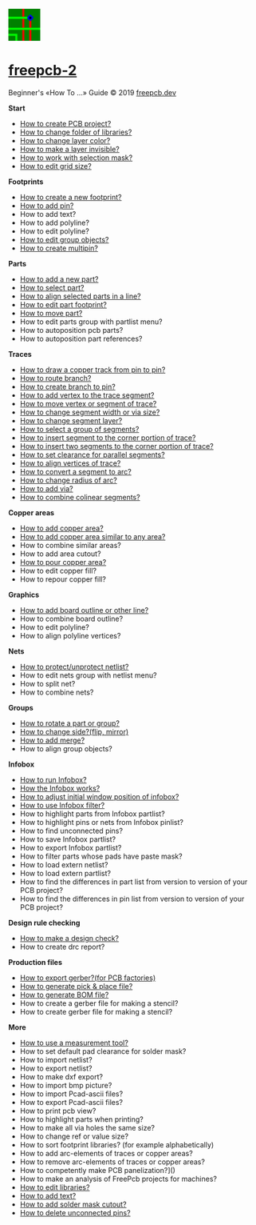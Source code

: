 ![](/pictures/upload.png) 
# [freepcb-2](https://freepcb.dev)

Beginner's «How To ...» Guide  © 2019 [freepcb.dev](https://freepcb.dev)

**Start**

* [How to create PCB project?](new_project.md)
* [How to change folder of libraries?](lib_folder.md)
* [How to change layer color?](colors.md)
* [How to make a layer invisible?](layer_vis.md)
* [How to work with selection mask?](sel_mask.md)
* [How to edit grid size?](grid.md)

**Footprints**

* [How to create a new footprint?](new_fp.md)
* [How to add pin?](add_pin.md)
* How to add text?
* How to add polyline?
* How to edit polyline?
* [How to edit group objects?](fp_group.md)
* [How to create multipin?](multipin.md)

**Parts**

* [How to add a new part?](add_part.md)
* [How to select part?](select_part.md)
* [How to align selected parts in a line?](line_up.md)
* [How to edit part footprint?](edit_fp.md)
* [How to move part?](move_part.md)
* How to edit parts group with partlist menu?
* How to autoposition pcb parts?
* How to autoposition part references?

**Traces**

* [How to draw a copper track from pin to pin?](route.md)
* [How to route branch?](routing_branch.md)
* [How to create branch to pin?](edit_traces.md)
* [How to add vertex to the trace segment?](add_vertex.md)
* [How to move vertex or segment of trace?](move_seg.md)
* [How to change segment width or via size?](seg_width.md)
* [How to change segment layer?](seg_layer.md)
* [How to select a group of segments?](sel_seg_gr.md)
* [How to insert segment to the corner portion of trace?](insert_seg.md)
* [How to insert two segments to the corner portion of trace?](insert_seg2.md)
* [How to set clearance for parallel segments?](set_seg_clearance.md)
* [How to align vertices of trace?](align_vertex.md)
* [How to convert a segment to arc?](seg_2_arc.md)
* [How to change radius of arc?](seg_change_rad.md)
* [How to add via?](add_via.md)
* [How to combine colinear segments?](check_tr.md)

**Copper areas**

* [How to add copper area?](add_area.md)
* [How to add copper area similar to any area?](similar_area.md)
* How to combine similar areas?
* How to add area cutout?
* [How to pour copper area?](pour_area.md)
* How to edit copper fill?
* How to repour copper fill? 

**Graphics**

* [How to add board outline or other line?](add_polyline.md)
* How to combine board outline?
* How to edit polyline?
* How to align polyline vertices?

**Nets**

* [How to protect/unprotect netlist?](unprotect_nl.md)
* How to edit nets group with netlist menu?
* How to split net?
* How to combine nets?

**Groups**

* [How to rotate a part or group?](rotate.md)
* [How to change side?(flip, mirror)](side.md)
* [How to add merge?](add_merge.md)
* How to align group objects?

**Infobox**

* [How to run Infobox?](IB_run.md)
* [How the Infobox works?](ib_works.md)
* [How to adjust initial window position of infobox?](IB_win_pos.md)
* [How to use Infobox filter?](IB_use.md)
* How to highlight parts from Infobox partlist?
* How to highlight pins or nets from Infobox pinlist?
* How to find unconnected pins?
* How to save Infobox partlist?
* How to export Infobox partlist?
* How to filter parts whose pads have paste mask?
* How to load extern netlist? 
* How to load extern partlist?
* How to find the differences in part list from version to version of your PCB project?
* How to find the differences in pin list from version to version of your PCB project?

**Design rule checking**

* [How to make a design check?](DRC.md)
* How to create drc report?

**Production files**

* [How to export gerber?(for PCB factories)](gerber.md)
* [How to generate pick & place file?](pnp.md)
* [How to generate BOM file?](bom.md)
* How to create a gerber file for making a stencil?
* How to create gerber file for making a stencil?

**More**

* [How to use a measurement tool?](measurement_tool.md)
* How to set default pad clearance for solder mask?
* How to import netlist?
* How to export netlist?
* How to make dxf export?
* How to import bmp picture?
* How to import Pcad-ascii files?
* How to export Pcad-ascii files?
* How to print pcb view?
* How to highlight parts when printing?
* How to make all via holes the same size?
* How to change ref or value size?
* How to sort footprint libraries? (for example alphabetically)
* How to add arc-elements of traces or copper areas?
* How to remove arc-elements of traces or copper areas?
* How to competently make PCB panelization?]()
* How to make an analysis of FreePcb projects for machines?
* [How to edit libraries?](fp_edit.md)
* [How to add text?](add_text.md)
* [How to add solder mask cutout?](add_polyline.md)
* [How to delete unconnected pins?](del_u_pins.md)








